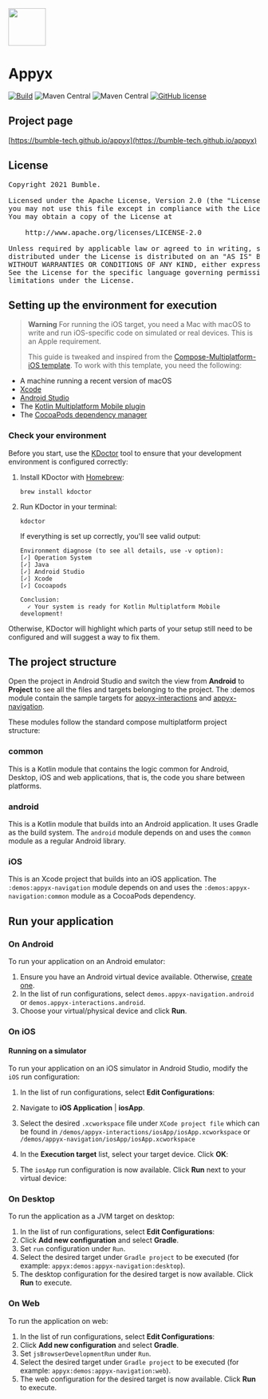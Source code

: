 <img src="https://user-images.githubusercontent.com/238198/177164121-3aa4d19d-7714-4f2e-af12-7d3335b43f9c.png" width="75" />

# Appyx

[![Build](https://github.com/bumble-tech/appyx/actions/workflows/build.yml/badge.svg)](https://github.com/bumble-tech/appyx/actions/workflows/build.yml)
![Maven Central](https://img.shields.io/maven-central/v/com.bumble.appyx/core)
![Maven Central](https://img.shields.io/maven-central/v/com.bumble.appyx/appyx-interactions)
[![GitHub license](https://img.shields.io/badge/license-Apache%20License%202.0-blue.svg?style=flat)](https://www.apache.org/licenses/LICENSE-2.0)

## Project page
[https://bumble-tech.github.io/appyx](https://bumble-tech.github.io/appyx)

## License

<pre>
Copyright 2021 Bumble.

Licensed under the Apache License, Version 2.0 (the "License");
you may not use this file except in compliance with the License.
You may obtain a copy of the License at

    http://www.apache.org/licenses/LICENSE-2.0

Unless required by applicable law or agreed to in writing, software
distributed under the License is distributed on an "AS IS" BASIS,
WITHOUT WARRANTIES OR CONDITIONS OF ANY KIND, either express or implied.
See the License for the specific language governing permissions and
limitations under the License.
</pre>

## Setting up the environment for execution

> **Warning**
> For running the iOS target, you need a Mac with macOS to write and run iOS-specific code on simulated or real devices.
> This is an Apple requirement.
> 
> This guide is tweaked and inspired from the [Compose-Multiplatform-iOS template](https://github.com/JetBrains/compose-multiplatform-ios-android-template).
> To work with this template, you need the following:

* A machine running a recent version of macOS
* [Xcode](https://apps.apple.com/us/app/xcode/id497799835)
* [Android Studio](https://developer.android.com/studio)
* The [Kotlin Multiplatform Mobile plugin](https://plugins.jetbrains.com/plugin/14936-kotlin-multiplatform-mobile)
* The [CocoaPods dependency manager](https://kotlinlang.org/docs/native-cocoapods.html)

### Check your environment

Before you start, use the [KDoctor](https://github.com/Kotlin/kdoctor) tool to ensure that your development environment is configured correctly:

1. Install KDoctor with [Homebrew](https://brew.sh/):

    ```text
    brew install kdoctor
    ```

2. Run KDoctor in your terminal:

    ```text
    kdoctor
    ```

   If everything is set up correctly, you'll see valid output:

   ```text
   Environment diagnose (to see all details, use -v option):
   [✓] Operation System
   [✓] Java
   [✓] Android Studio
   [✓] Xcode
   [✓] Cocoapods
   
   Conclusion:
     ✓ Your system is ready for Kotlin Multiplatform Mobile development!
   ```

Otherwise, KDoctor will highlight which parts of your setup still need to be configured and will suggest a way to fix them.

## The project structure

Open the project in Android Studio and switch the view from **Android** to **Project** to see all the files and targets belonging to the project.
The :demos module contain the sample targets for [appyx-interactions](https://bumble-tech.github.io/appyx/interactions/) and [appyx-navigation](https://bumble-tech.github.io/appyx/navigation/).

These modules follow the standard compose multiplatform project structure:

### common

This is a Kotlin module that contains the logic common for Android, Desktop, iOS and web applications, that is, the code you share between platforms.

### android

This is a Kotlin module that builds into an Android application. It uses Gradle as the build system.
The `android` module depends on and uses the `common` module as a regular Android library.

### iOS

This is an Xcode project that builds into an iOS application.
The `:demos:appyx-navigation` module depends on and uses the `:demos:appyx-navigation:common` module as a CocoaPods dependency.

## Run your application

### On Android

To run your application on an Android emulator:

1. Ensure you have an Android virtual device available. Otherwise, [create one](https://developer.android.com/studio/run/managing-avds#createavd).
2. In the list of run configurations, select `demos.appyx-navigation.android` or `demos.appyx-interactions.android`.
3. Choose your virtual/physical device and click **Run**.

### On iOS

#### Running on a simulator

To run your application on an iOS simulator in Android Studio, modify the `iOS` run configuration:

1. In the list of run configurations, select **Edit Configurations**:

2. Navigate to **iOS Application** | **iosApp**.
3. Select the desired `.xcworkspace` file under `XCode project file` which can be found in `/demos/appyx-interactions/iosApp/iosApp.xcworkspace` or
`/demos/appyx-navigation/iosApp/iosApp.xcworkspace`
3. In the **Execution target** list, select your target device. Click **OK**:

4. The `iosApp` run configuration is now available. Click **Run** next to your virtual device:

### On Desktop

To run the application as a JVM target on desktop:

1. In the list of run configurations, select **Edit Configurations**:
2. Click **Add new configuration** and select **Gradle**.
3. Set `run` configuration under `Run`.
4. Select the desired target under `Gradle project` to be executed (for example: `appyx:demos:appyx-navigation:desktop`).
5. The desktop configuration for the desired target is now available. Click **Run** to execute.

### On Web

To run the application on web:

1. In the list of run configurations, select **Edit Configurations**:
2. Click **Add new configuration** and select **Gradle**.
3. Set `jsBrowserDevelopmentRun` under `Run`.
4. Select the desired target under `Gradle project` to be executed (for example: `appyx:demos:appyx-navigation:web`).
5. The web configuration for the desired target is now available. Click **Run** to execute.


